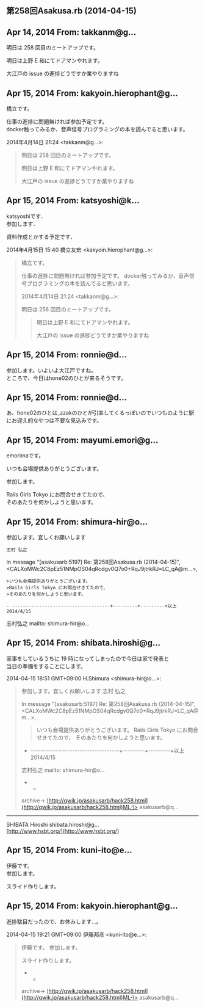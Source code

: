 ## 第258回Asakusa.rb (2014-04-15)

## Apr 14, 2014 From: takkanm@g...

明日は 258 回目のミートアップです。

明日は上野 E 和にてドアマンやれます。

大江戸の issue の進捗どうですか業やりますね

## Apr 15, 2014 From: kakyoin.hierophant@g...

橋立です。

仕事の進捗に問題無ければ参加予定です。  
docker触ってみるか、音声信号プログラミングの本を読んでると思います。

2014年4月14日 21:24 \<takkanm@g...\>:

> 明日は 258 回目のミートアップです。
> 
> 明日は上野 E 和にてドアマンやれます。
> 
> 大江戸の issue の進捗どうですか業やりますね
## Apr 15, 2014 From: katsyoshi@k...

katsyoshiです．  
参加します．

資料作成とかする予定です．

2014年4月15日 15:40 橋立友宏 \<kakyoin.hierophant@g...\>:

> 橋立です。
> 
> 仕事の進捗に問題無ければ参加予定です。 docker触ってみるか、音声信号プログラミングの本を読んでると思います。
> 
> 2014年4月14日 21:24 \<takkanm@g...\>:
> 
> 明日は 258 回目のミートアップです。
> 
> > 明日は上野 E 和にてドアマンやれます。
> > 
> > 大江戸の issue の進捗どうですか業やりますね
## Apr 15, 2014 From: ronnie@d...

参加します。いよいよ大江戸ですね。  
ところで、今日はhone02のひとが来るそうです。

## Apr 15, 2014 From: ronnie@d...

あ、hone02のひとは\_zzakのひとが引率してくるっぽいのでいつものように駅にお迎え的なやつは不要な見込みです。

## Apr 15, 2014 From: mayumi.emori@g...

emorimaです。

いつも会場提供ありがとうございます。

参加します。

Rails Girls Tokyo にお問合せきてたので、  
そのあたりを何かしようと思います。

## Apr 15, 2014 From: shimura-hir@o...

参加します。宜しくお願いします

    志村 弘之

In message "[asakusarb:5197] Re: 第258回Asakusa.rb (2014-04-15)",   
\<CALXoMWc2C8pEz51NMpOS04qRcdgv0Q7o0+RqJ9jtrkRJ=LC\_qA@m...\>,

    >いつも会場提供ありがとうございます。
    >Rails Girls Tokyo にお問合せきてたので、
    >そのあたりを何かしようと思います。

    - ------------------------------------+---------+---------+以上 2014/4/15

志村弘之 mailto: shimura-hir@o...

## Apr 15, 2014 From: shibata.hiroshi@g...

家事をしているうちに 19 時になってしまったので今日は家で発表と  
当日の準備をすることにします。

2014-04-15 18:51 GMT+09:00 H.Shimura \<shimura-hir@o...\>:

> 参加します。宜しくお願いします 志村 弘之
> 
> In message "[asakusarb:5197] Re: 第258回Asakusa.rb (2014-04-15)", \<CALXoMWc2C8pEz51NMpOS04qRcdgv0Q7o0+RqJ9jtrkRJ=LC\_qA@m...\>,
> 
> > いつも会場提供ありがとうございます。 Rails Girls Tokyo にお問合せきてたので、 そのあたりを何かしようと思います。
> 
> - ------------------------------------+---------+---------+以上 2014/4/15
> 
> 志村弘之 mailto: shimura-hir@o...
> 
> - -
> 
> archive-\> [http://qwik.jp/asakusarb/hack258.html](http://qwik.jp/asakusarb/hack258.html)ML-\> asakusarb@q...
* * *

SHIBATA Hiroshi shibata.hiroshi@g...  
[http://www.hsbt.org/](http://www.hsbt.org/)

## Apr 15, 2014 From: kuni-ito@e...

伊藤です。  
参加します。

スライド作りします。

## Apr 15, 2014 From: kakyoin.hierophant@g...

進捗駄目だったので、お休みします…。

2014-04-15 19:21 GMT+09:00 伊藤邦彦 \<kuni-ito@e...\>:

> 伊藤です。 参加します。
> 
> スライド作りします。
> 
> - -
> 
> archive-\> [http://qwik.jp/asakusarb/hack258.html](http://qwik.jp/asakusarb/hack258.html)ML-\> asakusarb@q...
